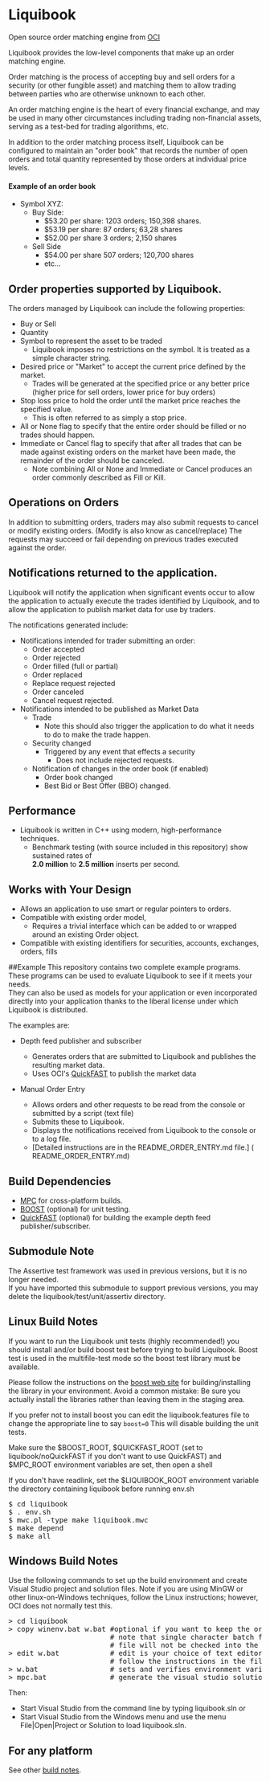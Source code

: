 # Liquibook

Open source order matching engine from [OCI](http://ociweb.com)

Liquibook provides the low-level components that make up an order matching engine. 

Order matching is the process of accepting buy and sell orders for a security (or other fungible asset) and matching them to allow 
trading between parties who are otherwise unknown to each other.

An order matching engine is the heart of every financial exchange, 
and may be used in many other circumstances including trading non-financial assets, serving as a test-bed for trading algorithms, etc.

In addition to the order matching process itself, Liquibook can be configured
to maintain an "order book" that records the number of open orders and total quantity
represented by those orders at individual price levels.  

#### Example of an order book
* Symbol XYZ: 
  * Buy Side: 
    * $53.20 per share: 1203 orders; 150,398 shares.
    * $53.19 per share: 87 orders; 63,28 shares
    * $52.00 per share 3 orders; 2,150 shares
  * Sell Side
    * $54.00 per share 507 orders; 120,700 shares
    * etc...            

## Order properties supported by Liquibook.

The orders managed by Liquibook can include the following properties:

* Buy or Sell
* Quantity
* Symbol to represent the asset to be traded
  * Liquibook imposes no restrictions on the symbol.  It is treated as a simple character string.
* Desired price or "Market" to accept the current price defined by the market.
  * Trades will be generated at the specified price or any better price (higher price for sell orders, lower price for buy orders)
* Stop loss price to hold the order until the market price reaches the specified value.
  * This is often referred to as simply a stop price.
* All or None flag to specify that the entire order should be filled or no trades should happen.
* Immediate or Cancel flag to specify that after all trades that can be made against existing orders on the market have been made, the remainder of the order should be canceled.
  * Note combining All or None and Immediate or Cancel produces an order commonly described as Fill or Kill.
  
## Operations on Orders

In addition to submitting orders, traders may also submit requests to cancel or modify existing orders.  (Modify is also know as cancel/replace)
The requests may succeed or fail depending on previous trades executed against the order.
  
## Notifications returned to the application.

Liquibook will notify the application when significant events occur to allow the application to actually execute the trades identified by Liquibook, and to allow the application to publish market data for use by traders.

The notifications generated include:

* Notifications intended for trader submitting an order:
  * Order accepted 
  * Order rejected
  * Order filled (full or partial)
  * Order replaced
  * Replace request rejected
  * Order canceled
  * Cancel request rejected.
* Notifications intended to be published as Market Data
  * Trade
    * Note this should also trigger the application to do what it needs to do to make the trade happen.
  * Security changed
    * Triggered by any event that effects a security
      * Does not include rejected requests.
  * Notification of changes in the order book (if enabled)
    * Order book changed
    * Best Bid or Best Offer (BBO) changed.


## Performance
* Liquibook is written in C++ using modern, high-performance techniques.
  * Benchmark testing (with source included in this repository) show sustained rates of  
__2.0 million__ to __2.5 million__ inserts per second. 

## Works with Your Design
* Allows an application to use smart or regular pointers to orders.
* Compatible with existing order model, 
  * Requires a trivial interface which can be added to or wrapped around an existing Order object.
* Compatible with existing identifiers for securities, accounts, exchanges, orders, fills

##Example
This repository contains two complete example programs.  These programs can be used to evaluate Liquibook to see if it meets your needs.  
They can also be used as models for your application or even incorporated directly into your application thanks to the
liberal license under which Liquibook is distributed.

The examples are:
* Depth feed publisher and subscriber
  * Generates orders that are submitted to Liquibook and publishes the resulting market data.
  * Uses OCI's [QuickFAST](https://www.ociweb.com/products/quickfast/) to publish the market data

* Manual Order Entry
  * Allows orders and other requests to be read from the console or submitted by a script (text file)
  * Submits these to Liquibook.
  * Displays the notifications received from Liquibook to the console or to a log file.
  * [Detailed instructions are in the README_ORDER_ENTRY.md file.] ( README_ORDER_ENTRY.md)

Build Dependencies
------------------

* [MPC](http://www.ociweb.com/products/mpc) for cross-platform builds.
* [BOOST](http://www.boost.org/) (optional) for unit testing.
* [QuickFAST](https://www.ociweb.com/products/quickfast/) (optional) for building the example depth feed publisher/subscriber.

## Submodule Note
The Assertive test framework was used in previous versions, but it is no longer needed.  
If you have imported this submodule to support previous versions, you may delete the liquibook/test/unit/assertiv directory.

## Linux Build Notes

If you want to run the Liquibook unit tests (highly recommended!) you should install and/or build boost test before trying to build Liquibook.  Boost test is used in the multifile-test mode so the boost test library must be available.

Please follow the instructions on the [boost web site](http://www.boost.org/) for building/installing the library in your environment.
Avoid a common mistake: Be sure you actually install the libraries rather than leaving them in the staging area.

If you prefer not to install boost you can edit the liquibook.features file to change the appropriate line to say `boost=0`  This will disable building the unit tests.

Make sure the $BOOST_ROOT, $QUICKFAST_ROOT (set to liquibook/noQuickFAST if you don't want to use QuickFAST) and $MPC_ROOT environment variables are set, then open a shell

If you don't have readlink, set the $LIQUIBOOK_ROOT environment variable the directory containing liquibook before running env.sh

<pre>
$ cd liquibook
$ . env.sh
$ mwc.pl -type make liquibook.mwc
$ make depend
$ make all
</pre>

## Windows Build Notes

Use the following commands to set up the build environment and create Visual Studio project and solution files.
Note if you are using MinGW or other linux-on-Windows techniques, follow the Linux instructions; however, OCI does not normally test this.

<pre>
> cd liquibook
> copy winenv.bat w.bat #optional if you want to keep the original
                        # note that single character batch file names are ignored in .getignore so the customized
                        # file will not be checked into the git repository (a good thing.)
> edit w.bat            # edit is your choice of text editor
                        # follow the instructions in the file itself.
> w.bat                 # sets and verifies environment variables
> mpc.bat               # generate the visual studio solution and project files.
</pre>

Then:
* Start Visual Studio from the command line by typing liquibook.sln or 
* Start Visual Studio from the Windows menu and use the menu File|Open|Project or Solution to load liquibook.sln.

## For any platform

See other [build notes](BUILD_NOTES.md).
